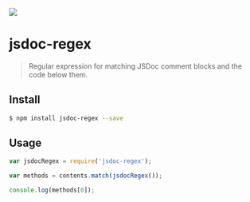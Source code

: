 [![](http://img.shields.io/npm/v/jsdoc-regex.svg?style=flat)](https://www.npmjs.org/package/jsdoc-regex/)

# jsdoc-regex

> Regular expression for matching JSDoc comment blocks and the code below them.

## Install

```bash
$ npm install jsdoc-regex --save
```

## Usage

```javascript
var jsdocRegex = require('jsdoc-regex');

var methods = contents.match(jsdocRegex());

console.log(methods[0]);
```
